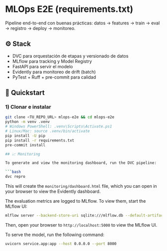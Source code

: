 # MLOps E2E (requirements.txt)

Pipeline end-to-end con buenas prácticas: datos → features → train → eval → registro → deploy → monitoreo.

## ⚙️ Stack
- DVC para orquestación de etapas y versionado de datos
- MLflow para tracking y Model Registry
- FastAPI para servir el modelo
- Evidently para monitoreo de drift (batch)
- PyTest + Ruff + pre-commit para calidad

## 🚀 Quickstart

### 1) Clonar e instalar
```bash
git clone <TU_REPO_URL> mlops-e2e && cd mlops-e2e
python -m venv .venv
# Windows PowerShell: .venv\Scripts\Activate.ps1
# Linux/Mac: source .venv/bin/activate
pip install -U pip
pip install -r requirements.txt
pre-commit install

## 📈 Monitoring

To generate and view the monitoring dashboard, run the DVC pipeline:

```bash
dvc repro
```

This will create the `monitoring/dashboard.html` file, which you can open in your browser to view the Evidently dashboard.

The evaluation metrics are logged to MLflow. To view them, start the MLflow UI:

```bash
mlflow server --backend-store-uri sqlite:///mlflow.db --default-artifact-root ./mlruns
```

Then, open your browser to `http://localhost:5000` to view the MLflow UI.

To serve the model, run the following command:

```bash
uvicorn service.app:app --host 0.0.0.0 --port 8000
```